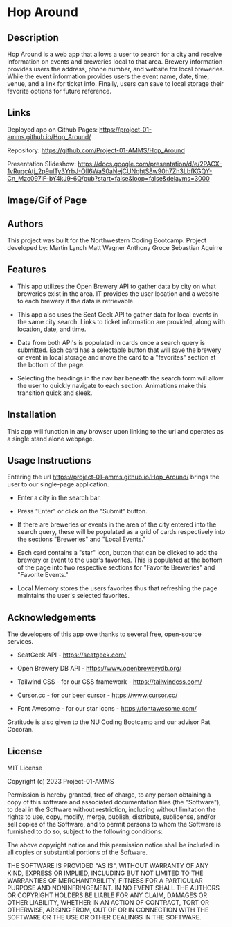 # Hop Around

## Description

Hop Around is a web app that allows a user to search for a city and receive information on events and breweries local to that area. Brewery information provides users the address, phone number, and website for local breweries. While the event information provides users the event name, date, time, venue, and a link for ticket info. Finally, users can save to local storage their favorite options for future reference.

## Links

Deployed app on Github Pages: https://project-01-amms.github.io/Hop_Around/

Repository: https://github.com/Project-01-AMMS/Hop_Around

Presentation Slideshow:
https://docs.google.com/presentation/d/e/2PACX-1vRugcAtj_2p9ulTy3YrbJ-OlI6WaS0aNejCUNghtS8w90h7Zh3LbfKGQY-Cn_Mzc097lF-bY4kJ9-6Q/pub?start=false&loop=false&delayms=3000

## Image/Gif of Page

## Authors

This project was built for the Northwestern Coding Bootcamp. Project developed by:
Martin Lynch
Matt Wagner
Anthony Groce
Sebastian Aguirre

## Features

- This app utilizes the Open Brewery API to gather data by city on what breweries exist in the area. IT provides the user location and a website to each brewery if the data is retrievable.

- This app also uses the Seat Geek API to gather data for local events in the same city search. Links to ticket information are provided, along with location, date, and time.

- Data from both API's is populated in cards once a search query is submitted. Each card has a selectable button that will save the brewery or event in local storage and move the card to a "favorites" section at the bottom of the page.

- Selecting the headings in the nav bar beneath the search form will allow the user to quickly navigate to each section. Animations make this transition quick and sleek.

## Installation

This app will function in any browser upon linking to the url and operates as a single stand alone webpage.

## Usage Instructions

Entering the url https://project-01-amms.github.io/Hop_Around/ brings the user to our single-page application.

- Enter a city in the search bar.

- Press "Enter" or click on the "Submit" button.

- If there are breweries or events in the area of the city entered into the search query, these will be populated as a grid of cards respectively into the sections "Breweries" and "Local Events."

- Each card contains a "star" icon, button that can be clicked to add the brewery or event to the user's favorites. This is populated at the bottom of the page into two respective sections for "Favorite Breweries" and "Favorite Events."

- Local Memory stores the users favorites thus that refreshing the page maintains the user's selected favorites.

## Acknowledgements

The developers of this app owe thanks to several free, open-source services.

- SeatGeek API - https://seatgeek.com/

- Open Brewery DB API - https://www.openbrewerydb.org/

- Tailwind CSS - for our CSS framework - https://tailwindcss.com/

- Cursor.cc - for our beer cursor - https://www.cursor.cc/

- Font Awesome - for our star icons - https://fontawesome.com/

Gratitude is also given to the NU Coding Bootcamp and our advisor Pat Cocoran.

## License

MIT License

Copyright (c) 2023 Project-01-AMMS

Permission is hereby granted, free of charge, to any person obtaining a copy
of this software and associated documentation files (the "Software"), to deal
in the Software without restriction, including without limitation the rights
to use, copy, modify, merge, publish, distribute, sublicense, and/or sell
copies of the Software, and to permit persons to whom the Software is
furnished to do so, subject to the following conditions:

The above copyright notice and this permission notice shall be included in all
copies or substantial portions of the Software.

THE SOFTWARE IS PROVIDED "AS IS", WITHOUT WARRANTY OF ANY KIND, EXPRESS OR
IMPLIED, INCLUDING BUT NOT LIMITED TO THE WARRANTIES OF MERCHANTABILITY,
FITNESS FOR A PARTICULAR PURPOSE AND NONINFRINGEMENT. IN NO EVENT SHALL THE
AUTHORS OR COPYRIGHT HOLDERS BE LIABLE FOR ANY CLAIM, DAMAGES OR OTHER
LIABILITY, WHETHER IN AN ACTION OF CONTRACT, TORT OR OTHERWISE, ARISING FROM,
OUT OF OR IN CONNECTION WITH THE SOFTWARE OR THE USE OR OTHER DEALINGS IN THE
SOFTWARE.
